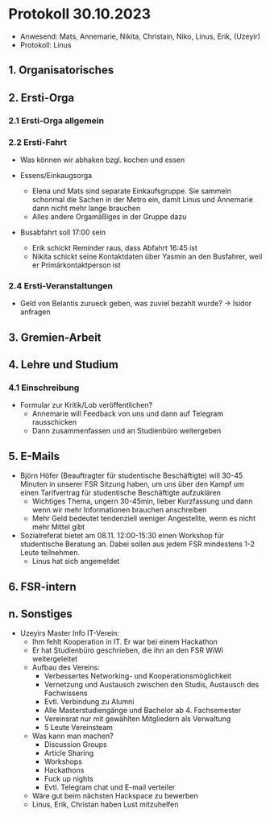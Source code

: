 ---
---

# Protokoll 30.10.2023

- Anwesend: Mats, Annemarie, Nikita, Christain, Niko, Linus, Erik, (Uzeyir)
- Protokoll: Linus

## 1. Organisatorisches

## 2. Ersti-Orga

### 2.1 Ersti-Orga allgemein

### 2.2 Ersti-Fahrt

- Was können wir abhaken bzgl. kochen und essen
- Essens/Einkaugsorga

  - Elena und Mats sind separate Einkaufsgruppe. Sie sammeln schonmal die Sachen in der Metro ein, damit Linus und Annemarie dann nicht mehr lange brauchen
  - Alles andere Orgamäßiges in der Gruppe dazu

- Busabfahrt soll 17:00 sein
  - Erik schickt Reminder raus, dass Abfahrt 16:45 ist
  - Nikita schickt seine Kontaktdaten über Yasmin an den Busfahrer, weil er Primärkontaktperson ist

### 2.4 Ersti-Veranstaltungen

- Geld von Belantis zurueck geben, was zuviel bezahlt wurde?
  -> Isidor anfragen

## 3. Gremien-Arbeit

## 4. Lehre und Studium

### 4.1 Einschreibung

- Formular zur Kritik/Lob veröffentlichen?
  - Annemarie will Feedback von uns und dann auf Telegram rausschicken
  - Dann zusammenfassen und an Studienbüro weitergeben

## 5. E-Mails

- Björn Höfer (Beauftragter für studentische Beschäftigte) will 30-45 Minuten in unserer FSR Sitzung haben, um uns über den Kampf um einen Tarifvertrag für studentische Beschäftigte aufzuklären
  - Wichtiges Thema, ungern 30-45min, lieber Kurzfassung und dann wenn wir mehr Informationen brauchen anschreiben
  - Mehr Geld bedeutet tendenziell weniger Angestellte, wenn es nicht mehr Mittel gibt
- Sozialreferat bietet am 08.11. 12:00-15:30 einen Workshop für studentische Beratung an. Dabei sollen aus jedem FSR mindestens 1-2 Leute teilnehmen.
  - Linus hat sich angemeldet

## 6. FSR-intern

## n. Sonstiges

- Uzeyirs Master Info IT-Verein:
  - Ihm fehlt Kooperation in IT. Er war bei einem Hackathon
  - Er hat Studienbüro geschrieben, die ihn an den FSR WiWi weitergeleitet
  - Aufbau des Vereins:
    - Verbessertes Networking- und Kooperationsmöglichkeit
    - Vernetzung und Austausch zwischen den Studis, Austausch des Fachwissens
    - Evtl. Verbindung zu Alumni
    - Alle Masterstudiengänge und Bachelor ab 4. Fachsemester
    - Vereinsrat nur mit gewählten Mitgliedern als Verwaltung
    - 5 Leute Vereinsteam
  - Was kann man machen?
    - Discussion Groups
    - Article Sharing
    - Workshops
    - Hackathons
    - Fuck up nights
    - Evtl. Telegram chat und E-mail verteiler
  - Wäre gut beim nächsten Hackspace zu bewerben
  - Linus, Erik, Christan haben Lust mitzuhelfen
